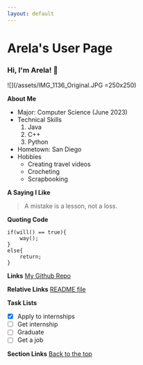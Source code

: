 ```yaml
---
layout: default
---
```


# Arela's User Page
### Hi, I'm Arela! :wave:
![](/assets/IMG_1136_Original.JPG =250x250)

**About Me**
- Major: Computer Science (June 2023)
- Technical Skills
  1. Java
  2. C++
  3. Python
- Hometown: San Diego
- Hobbies
  - Creating travel videos
  - Crocheting
  - Scrapbooking
 
**A Saying I Like**
> A mistake is a lesson, not a loss.

**Quoting Code**
```
if(will() == true){
    way();
}
else{
    return;
}
```

**Links**
[My Github Repo](https://github.com/arelae/arelae.github.io)

**Relative Links**
[README file](README.md)

**Task Lists**
- [x] Apply to internships
- [ ] Get internship
- [ ] Graduate
- [ ] Get a job

**Section Links**
[Back to the top](#arelas-user-page)
